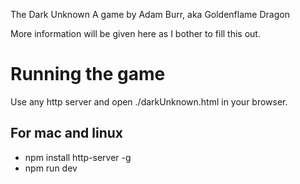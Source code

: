 The Dark Unknown
A game by Adam Burr, aka Goldenflame Dragon

More information will be given here as I bother to fill this out.

# Running the game

Use any http server and open ./darkUnknown.html in your browser.

## For mac and linux

- npm install http-server -g
- npm run dev
